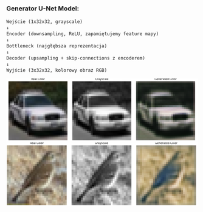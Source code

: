 
### Generator U-Net Model:

    Wejście (1x32x32, grayscale)
    ↓
    Encoder (downsampling, ReLU, zapamiętujemy feature mapy)
    ↓
    Bottleneck (najgłębsza reprezentacja)
    ↓
    Decoder (upsampling + skip-connections z encoderem)
    ↓
    Wyjście (3x32x32, kolorowy obraz RGB)
    

![example_image](example.png)
![example_image](example2.png)
